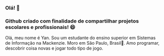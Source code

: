 ### Olá! 👋

### Github criado com finalidade de compartilhar projetos escolares e profissionais! :smile:
Olá, meu nome é Yan. Sou um estudante do ensino superior em Sistemas de Informação na Mackenzie. Moro em São Paulo, Brasil:green_heart:. Amo programar, descobrir coisa novas e jogar todo tipo de jogo.
<!--
**Yan-Gralha/Yan-Gralha** is a ✨ _special_ ✨ repository because its `README.md` (this file) appears on your GitHub profile.

Here are some ideas to get you started:

- 🔭 I’m currently working on ...
- 🌱 I’m currently learning ...
- 👯 I’m looking to collaborate on ...
- 🤔 I’m looking for help with ...
- 💬 Ask me about ...
- 📫 How to reach me: ...
- 😄 Pronouns: ...
- ⚡ Fun fact: ...
-->
